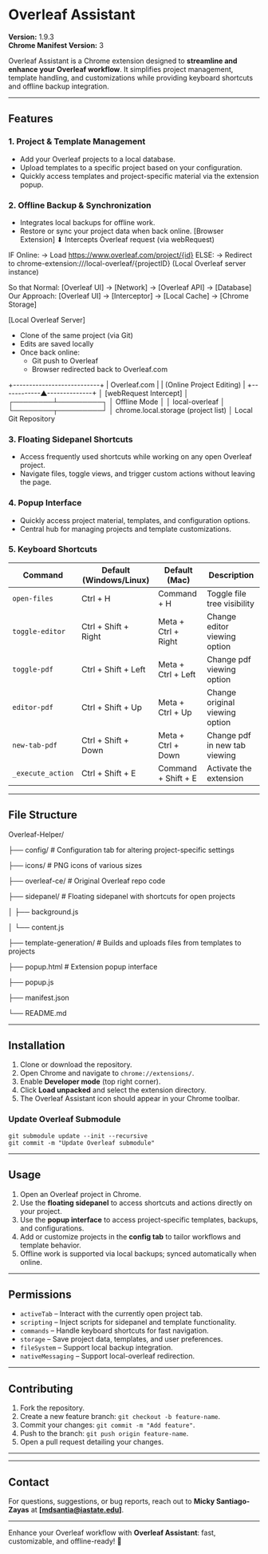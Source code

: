 # Overleaf Assistant

**Version:** 1.9.3  
**Chrome Manifest Version:** 3

Overleaf Assistant is a Chrome extension designed to **streamline and enhance your Overleaf workflow**. It simplifies project management, template handling, and customizations while providing keyboard shortcuts and offline backup integration.

---

## Features

### 1. Project & Template Management
- Add your Overleaf projects to a local database.
- Upload templates to a specific project based on your configuration.
- Quickly access templates and project-specific material via the extension popup.

### 2. Offline Backup & Synchronization
- Integrates local backups for offline work.
- Restore or sync your project data when back online.
[Browser Extension] 
      ⬇
Intercepts Overleaf request (via webRequest)

IF Online:
    → Load https://www.overleaf.com/project/{id}
ELSE:
    → Redirect to chrome-extension://<extensionID>/local-overleaf/{projectID}
          (Local Overleaf server instance)

So that 
Normal:     [Overleaf UI] → [Network] → [Overleaf API] → [Database]
Our Approach: [Overleaf UI] → [Interceptor] → [Local Cache] → [Chrome Storage]

[Local Overleaf Server]
  - Clone of the same project (via Git)
  - Edits are saved locally
  - Once back online:
      - Git push to Overleaf
      - Browser redirected back to Overleaf.com

+---------------------------+
|        Overleaf.com       |
|  (Online Project Editing) |
+------------▲--------------+
             │
     [webRequest Intercept]
             │
     ┌────────┴─────────┐
     │   Offline Mode   │
     │  local-overleaf  │
     └────────┬─────────┘
             │
   chrome.local.storage (project list)
             │
      Local Git Repository


### 3. Floating Sidepanel Shortcuts
- Access frequently used shortcuts while working on any open Overleaf project.
- Navigate files, toggle views, and trigger custom actions without leaving the page.

### 4. Popup Interface
- Quickly access project material, templates, and configuration options.
- Central hub for managing projects and template customizations.

### 5. Keyboard Shortcuts
| Command            | Default (Windows/Linux)   | Default (Mac)          | Description                       |
|--------------------|---------------------------|------------------------|-----------------------------------|
| `open-files`       | Ctrl + H                  | Command + H            | Toggle file tree visibility       |
| `toggle-editor`    | Ctrl + Shift + Right      | Meta + Ctrl + Right    | Change editor viewing option      |
| `toggle-pdf`       | Ctrl + Shift + Left       | Meta + Ctrl + Left     | Change pdf viewing option         |
| `editor-pdf`       | Ctrl + Shift + Up         | Meta + Ctrl + Up       | Change original viewing option    |
| `new-tab-pdf`      | Ctrl + Shift + Down       | Meta + Ctrl + Down     | Change pdf in new tab viewing     |
| `_execute_action`  | Ctrl + Shift + E          | Command + Shift + E    | Activate the extension            |

---

## File Structure

Overleaf-Helper/

├── config/ # Configuration tab for altering project-specific settings

├── icons/ # PNG icons of various sizes

├── overleaf-ce/ # Original Overleaf repo code

├── sidepanel/ # Floating sidepanel with shortcuts for open projects

│ ├── background.js

│ └── content.js

├── template-generation/ # Builds and uploads files from templates to projects

├── popup.html # Extension popup interface

├── popup.js

├── manifest.json

└── README.md

---

## Installation

1. Clone or download the repository.
2. Open Chrome and navigate to `chrome://extensions/`.
3. Enable **Developer mode** (top right corner).
4. Click **Load unpacked** and select the extension directory.
5. The Overleaf Assistant icon should appear in your Chrome toolbar.

### Update Overleaf Submodule
```shell
git submodule update --init --recursive
git commit -m "Update Overleaf submodule"
```

---

## Usage

1. Open an Overleaf project in Chrome.
2. Use the **floating sidepanel** to access shortcuts and actions directly on your project.
3. Use the **popup interface** to access project-specific templates, backups, and configurations.
4. Add or customize projects in the **config tab** to tailor workflows and template behavior.
5. Offline work is supported via local backups; synced automatically when online.

---

## Permissions

- `activeTab` – Interact with the currently open project tab.
- `scripting` – Inject scripts for sidepanel and template functionality.
- `commands` – Handle keyboard shortcuts for fast navigation.
- `storage` – Save project data, templates, and user preferences.
- `fileSystem` – Support local backup integration.
- `nativeMessaging` – Support local-overleaf redirection.

---

## Contributing

1. Fork the repository.
2. Create a new feature branch: `git checkout -b feature-name`.
3. Commit your changes: `git commit -m "Add feature"`.
4. Push to the branch: `git push origin feature-name`.
5. Open a pull request detailing your changes.

---

<!-- ## License

MIT License. See [LICENSE](LICENSE) for details. -->

---

## Contact

For questions, suggestions, or bug reports, reach out to **Micky Santiago-Zayas** at **[mdsantia@iastate.edu]**.

---

Enhance your Overleaf workflow with **Overleaf Assistant**: fast, customizable, and offline-ready! 🚀